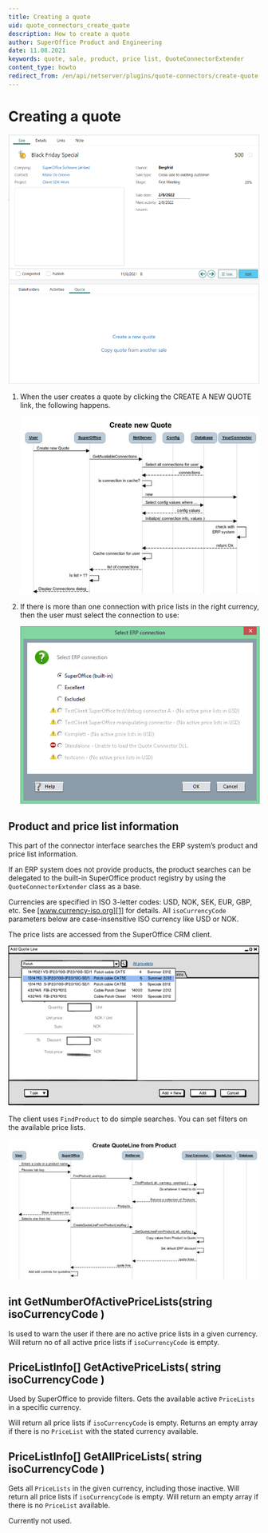 ```yaml
---
title: Creating a quote
uid: quote_connectors_create_quote
description: How to create a quote
author: SuperOffice Product and Engineering
date: 11.08.2021
keywords: quote, sale, product, price list, QuoteConnectorExtender
content_type: howto
redirect_from: /en/api/netserver/plugins/quote-connectors/create-quote
---
```


# Creating a quote

![Create quote -screenshot][img1]

1. When the user creates a quote by clicking the CREATE A NEW QUOTE link, the following happens.

    ![08][img2]

2. If there is more than one connection with price lists in the right currency, then the user must select the connection to use:

    ![09 -screenshot][img3]

## Product and price list information

This part of the connector interface searches the ERP system’s product and price list information.

If an ERP system does not provide products, the product searches can be delegated to the built-in SuperOffice product registry by using the `QuoteConnectorExtender` class as a base.

Currencies are specified in ISO 3-letter codes: USD, NOK, SEK, EUR, GBP, etc. See [www.currency-iso.org][1] for details. All `isoCurrencyCode` parameters below are case-insensitive ISO currency like USD or NOK.

The price lists are accessed from the SuperOffice CRM client.

![10][img4]

The client uses `FindProduct` to do simple searches. You can set filters on the available price lists.

![11][img5]

## int GetNumberOfActivePriceLists(string isoCurrencyCode )

Is used to warn the user if there are no active price lists in a given currency. Will return no of all active price lists if `isoCurrencyCode` is empty.

## PriceListInfo[] GetActivePriceLists( string isoCurrencyCode )

Used by SuperOffice to provide filters. Gets the available active `PriceLists` in a specific currency.

Will return all price lists if `isoCurrencyCode` is empty. Returns an empty array if there is no `PriceList` with the stated currency available.

## PriceListInfo[] GetAllPriceLists( string isoCurrencyCode )

Gets all `PriceLists` in the given currency, including those inactive. Will return all price lists if `isoCurrencyCode` is empty. Will return an empty array if there is no `PriceList` available.

Currently not used.

<!-- Referenced links -->
[1]: http://www.currency-iso.org/dl_iso_table_a1.xls

<!-- Referenced images -->
[img1]: media/create-quote.png
[img2]: media/image008.jpg
[img3]: media/image009.png
[img4]: media/image010.png
[img5]: media/image011.jpg
